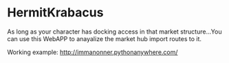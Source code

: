 # HermitKrabacus
As long as your character has docking access in that market structure...You can use this WebAPP to anayalize the market hub import routes to it.

Working example: http://immanonner.pythonanywhere.com/
